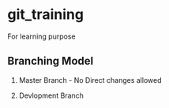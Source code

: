 # git_training
For learning purpose

## Branching Model
1. Master Branch - No Direct changes allowed

2. Devlopment Branch
